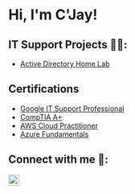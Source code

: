 <h1>Hi, I'm C'Jay!</h1>

<h2>IT Support Projects 👨‍💻:</h2>

  - [Active Directory Home Lab](https://github.com/cjayknight/ActiveDirectoryLab/tree/main)

<h2>Certifications</h2>

- [Google IT Support Professional](https://www.credly.com/badges/0d21da9d-e8aa-4e51-8bfe-31ed6556d0f6/public_url)
- [CompTIA A+](https://www.credly.com/badges/e671f228-748c-488f-b85c-9271baa8878a/public_url)
- [AWS Cloud Practitioner](https://www.credly.com/badges/a5a33b29-99c3-43f9-b587-edd31935ee47/public_url)
- [Azure Fundamentals](https://learn.microsoft.com/api/achievements/share/en-gb/CjayKnight/WZUU5ERN?sharingId=22F8C8BCCB56F747)


<h2>Connect with me 🤳:</h2>


[<img align="left" alt="CJayKnight | LinkedIn" width="22px" src="https://cdn.jsdelivr.net/npm/simple-icons@v3/icons/linkedin.svg" />][linkedin]

[linkedin]: https://www.linkedin.com/in/cjayknight

<!--
**cjayknight/cjayknight** is a ✨ _special_ ✨ repository because its `README.md` (this file) appears on your GitHub profile.

Here are some ideas to get you started:

- 🔭 I’m currently working on ...
- 🌱 I’m currently learning ...
- 👯 I’m looking to collaborate on ...
- 🤔 I’m looking for help with ...
- 💬 Ask me about ...
- 📫 How to reach me: ...
- 😄 Pronouns: ...
- ⚡ Fun fact: ...
-->
